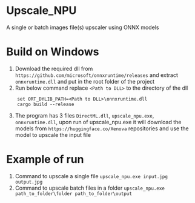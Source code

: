 # Upscale_NPU
A single or batch images file(s) upscaler using ONNX models

# Build on Windows
1. Download the required dll from `https://github.com/microsoft/onnxruntime/releases` and extract `onnxruntime.dll` and put in the root folder of the project
2. Run below command replace `<Path to DLL>` to the directory of the dll
```
    set ORT_DYLIB_PATH=<Path to DLL>\onnxruntime.dll
    cargo build --release
```
3. The program has 3 files `DirectML.dll`, `upscale_npu.exe`, `onnxruntime.dll`, upon run of upscale_npu.exe it will download the models from `https://huggingface.co/Xenova` repositories and use the model to upscale the input file

# Example of run
1. Command to upscale a single file
`upscale_npu.exe input.jpg output.jpg`
2. Command to upscale batch files in a folder
`upscale_npu.exe path_to_folder\folder path_to_folder\output`
